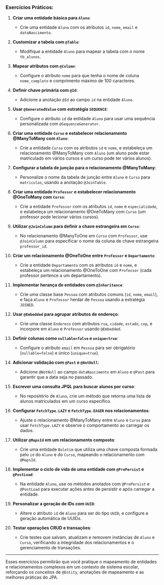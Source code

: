 ### **Exercícios Práticos:**

1. **Criar uma entidade básica para `Aluno`**:
    - Crie uma entidade `Aluno` com os atributos `id`, `nome`, `email` e `dataNascimento`.

2. **Customizar a tabela com `@Table`**:
    - Modifique a entidade `Aluno` para mapear a tabela com o nome `tb_alunos`.

3. **Mapear atributos com `@Column`**:
    - Configure o atributo `nome` para que tenha o nome de coluna `nome_completo` e comprimento máximo de 100
      caracteres.

4. **Definir chave primária com `@Id`**:
    - Adicione a anotação `@Id` ao campo `id` na entidade `Aluno`.

5. **Usar `@GeneratedValue` com estratégia `SEQUENCE`**:
    - Configure o atributo `id` da entidade `Aluno` para usar uma sequência personalizada com `@SequenceGenerator`.

6. **Criar uma entidade `Curso` e estabelecer relacionamento @ManyToMany com `Aluno`**:
    - Crie a entidade `Curso` com os atributos `id` e `nome`, e estabeleça um relacionamento @ManyToMany com `Aluno` (um
      aluno pode estar matriculado em vários cursos e um curso pode ter vários alunos).

7. **Configurar a tabela de junção para o relacionamento @ManyToMany**:
    - Personalize o nome da tabela de junção entre `Aluno` e `Curso` para `matriculas`, usando a anotação `@JoinTable`.

8. **Criar uma entidade `Professor` e estabelecer relacionamento @OneToMany com `Curso`**:
    - Crie a entidade `Professor` com os atributos `id`, `nome` e `especialidade`, e estabeleça um relacionamento
      @OneToMany com `Curso` (um professor pode lecionar vários cursos).

9. **Utilizar `@JoinColumn` para definir a chave estrangeira em `Curso`**:
    - No relacionamento @ManyToOne em `Curso` com `Professor`, use `@JoinColumn` para especificar o nome da coluna de
      chave estrangeira `professor_id`.

10. **Criar um relacionamento @OneToOne entre `Professor` e `Departamento`**:
    - Crie a entidade `Departamento` com os atributos `id` e `nome`, e estabeleça um relacionamento @OneToOne
      com `Professor` (cada professor pertence a um departamento).

11. **Implementar herança de entidades com `@Inheritance`**:
    - Crie uma classe base `Pessoa` com atributos comuns (`id`, `nome`, `email`), e faça `Aluno` e `Professor` herdar
      de `Pessoa` usando a estratégia `JOINED`.

12. **Usar `@Embedded` para agrupar atributos de endereço**:
    - Crie uma classe `Endereco` com atributos `rua`, `cidade`, `estado`, `cep`, e incorpore em `Aluno` e `Professor`
      usando `@Embedded`.

13. **Definir colunas como `nullable=false` e `unique=true`**:
    - Configure o atributo `email` em `Pessoa` para ser obrigatório (`nullable=false`) e único (`unique=true`).

14. **Adicionar validação com `@Past` e `@NotNull`**:
    - Adicione `@NotNull` ao campo `dataNascimento` em `Aluno` e `@Past` para garantir que a data seja no passado.

15. **Escrever uma consulta JPQL para buscar alunos por curso**:
    - No repositório de `Aluno`, crie um método que retorna uma lista de alunos matriculados em um curso específico.

16. **Configurar `FetchType.LAZY` e `FetchType.EAGER` nos relacionamentos**:
    - Ajuste o relacionamento @ManyToMany entre `Aluno` e `Curso` para usar `FetchType.LAZY` e observe o comportamento
      ao carregar os dados.

17. **Utilizar `@MapsId` em um relacionamento composto**:
    - Crie uma entidade `Boletim` que utiliza uma chave composta formada pelo `id` do `Aluno` e do `Curso`, mapeando o
      relacionamento com `@MapsId`.

18. **Implementar o ciclo de vida de uma entidade com `@PrePersist` e `@PostLoad`**:
    - Na entidade `Aluno`, use os métodos anotados com `@PrePersist` e `@PostLoad` para executar ações antes de
      persistir e após carregar a entidade.

19. **Personalizar a geração de IDs com `UUID`**:
    - Altere o atributo `id` de `Aluno` para ser do tipo `UUID`, e configure a geração automática de UUIDs.

20. **Testar operações CRUD e transações**:
    - Crie testes que salvam, atualizam e removem instâncias de `Aluno` e `Curso`, verificando a integridade dos
      relacionamentos e o gerenciamento de transações.

---

Esses exercícios permitirão que você pratique o mapeamento de entidades e relacionamentos complexos em um contexto de
sistema escolar, reforçando os conceitos de `@Entity`, anotações de mapeamento e as melhores práticas do JPA.